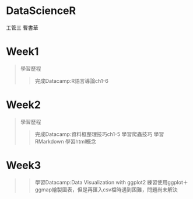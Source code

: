 # DataScienceR
工管三 曹書華
# Week1
>學習歷程
>>完成Datacamp:R語言導論ch1-6
# Week2
>學習歷程
>>完成Datacamp:資料框整理技巧ch1-5
學習爬蟲技巧
>>學習RMarkdown
>>學習html概念
# Week3
>>學習Datacamp:Data Visualization with ggplot2 
>>練習使用ggplot＋ggmap繪製圖表，但是再匯入csv檔時遇到困難，問題尚未解決
